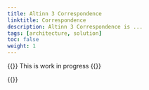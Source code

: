 ```yaml
---
title: Altinn 3 Correspondence
linktitle: Correspondence
description: Altinn 3 Correspondence is ...
tags: [architecture, solution]
toc: false
weight: 1
---
```


{{<notice warning>}} <!-- info -->
This is work in progress
{{</notice>}}

{{<children />}}


